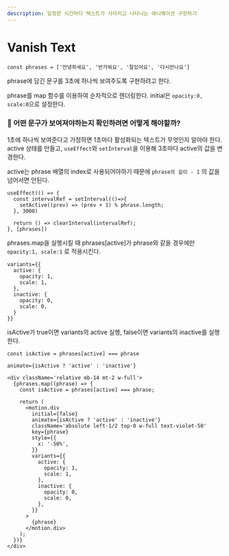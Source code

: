 ```yaml
---
description: 일정한 시간마다 텍스트가 사라지고 나타나는 애니메이션 구현하기
---
```


# Vanish Text

```tsx
const phrases = ['안녕하세요', '반가워요', '잘있어요', '다시만나요']
```

phrase에  담긴 문구를 3초에 하나씩 보여주도록 구현하려고 한다.&#x20;



phrase를 map 함수를 이용하여 순차적으로 렌더링한다. initial은 `opacity:0, scale:0`으로 설정한다.&#x20;

### 🤔 어떤 문구가 보여져야하는지 확인하려면 어떻게 해야할까?

1초에 하나씩 보여준다고 가정하면 1초마다 활성화되는 텍스트가 무엇인지 알아야 한다. active 상태를 만들고, `useEffect`와 `setInterval`을 이용해 3초마다 active의 값을 변경한다.&#x20;

active는 phrase 배열의 index로 사용되어야하기 때문에 `phrase의 길이 - 1`  의 값을 넘어서면 안된다.&#x20;

```tsx
useEffect(() => {
  const intervalRef = setInterval(()=>{
    setActive((prev) => (prev + 1) % phrase.length;
  }, 3000)
  
  return () => clearInterval(intervalRef);
}, [phrases])
```



phrases.map을 실행시킬 때 phrases\[active]가 phrase와 같을 경우에만 `opacity:1, scale:1` 로 적용시킨다.&#x20;

```tsx
variants={{
  active: {
    opacity: 1,
    scale: 1,
  },
  inactive: {
    opacity: 0,
    scale: 0,
  }
}}
```

isActive가 true이면 variants의 active 실행, false이면 variants의 inactive를 실행한다.&#x20;

`const isActive = phrases[active] === phrase`

`animate={isActive ? 'active' : 'inactive'}`

```tsx
<div className='relative mb-14 mt-2 w-full'>
  {phrases.map((phrase) => {
    const isActive = phrases[active] === phrase;

    return (
      <motion.div
        initial={false}
        animate={isActive ? 'active' : 'inactive'}
        className='absolute left-1/2 top-0 w-full text-violet-50'
        key={phrase}
        style={{
          x: '-50%',
        }}
        variants={{
          active: {
            opacity: 1,
            scale: 1,
          },
          inactive: {
            opacity: 0,
            scale: 0,
          },
        }}
      >
        {phrase}
      </motion.div>
    );
  })}
</div>
```
